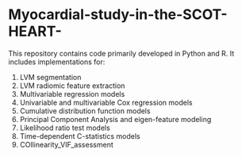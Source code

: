 # Myocardial-study-in-the-SCOT-HEART-

This repository contains code primarily developed in Python and R. It includes implementations for:
1.	LVM segmentation
2.	LVM radiomic feature extraction
3.	Multivariable regression models
4.	Univariable and multivariable Cox regression models
5.	Cumulative distribution function models
6.	Principal Component Analysis and eigen-feature modeling
7.	Likelihood ratio test models
8.	Time-dependent C-statistics models
9.	COllinearity_VIF_assessment


